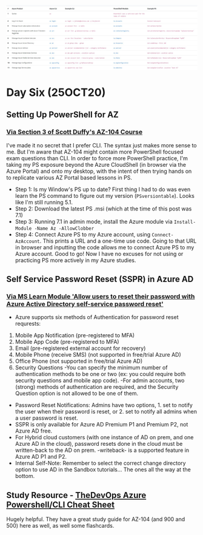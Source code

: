 ![Sure lets try to learn the syntax of two command line interfaces at once...](https://github.com/zperk028/100DaysofCloud/blob/main/Journey/006/azccap.JPG)

# Day Six (25OCT20)

## Setting Up PowerShell for AZ 
### [Via Section 3 of Scott Duffy's AZ-104 Course](https://www.udemy.com/course/70533-azure/)

I've made it no secret that I prefer CLI. The syntax just makes more sense to me. But I'm aware that AZ-104 might contain more PowerShell focused exam questions than CLI. In order to force more PowerShell practice, I'm taking my PS exposure beyond the Azure CloudShell (in browser via the Azure Portal) and onto my desktop, with the intent of then trying hands on to replicate various AZ Portal based lessons in PS.
- Step 1: Is my Window's PS up to date? First thing I had to do was even learn the PS command to figure out my version (`PSversiontable`). Looks like I'm still running 5.1.
- Step 2: Download the latest PS .msi (which at the time of this post was 7.1)
- Step 3: Running 7.1 in admin mode, install the Azure module via `Install-Module -Name Az -AllowClobber` 
- Step 4: Connect Azure PS to my Azure account, using `Connect-AzAccount`. This prints a URL and a one-time use code. Going to that URL in browser and inputting the code allows me to connect Azure PS to my Azure account. Good to go! Now I have no excuses for not using or practicing PS more actively in my Azure studies.

## Self Service Password Reset (SSPR) in Azure AD
### [Via MS Learn Module 'Allow users to reset their password with Azure Active Directory self-service password reset'](https://docs.microsoft.com/en-us/learn/modules/allow-users-reset-their-password/)

- Azure supports six methods of Authentication for password reset requrests:
1. Mobile App Notification (pre-registered to MFA)
2. Mobile App Code (pre-registered to MFA)
3. Email (pre-registered external account for recovery)
4. Mobile Phone (receive SMS) (not supported in free/trial Azure AD)
5. Office Phone (not supported in free/trial Azure AD)
6. Security Questions
-You can specify the minimum number of authentication methods to be one or two (ex: you could require both security questions and mobile app code).
-For admin accounts, two (strong) methods of authentication are required, and the Security Question option is not allowed to be one of them.
- Password Reset Notifications: Admins have two options, 1. set to notify the user when their password is reset, or 2. set to notify all admins when a user password is reset. 
- SSPR is only available for Azure AD Premium P1 and Premium P2, not Azure AD free. 
- For Hybrid cloud customers (with one instance of AD on prem, and one Azure AD in the cloud), password resets done in the cloud must be written-back to the AD on prem. -writeback- is a supported feature in Azure AD P1 and P2.
- Internal Self-Note: Remember to select the correct change directory option to use AD in the Sandbox tutorials... The ones all the way at the bottom. 

## Study Resource - [TheDevOps Azure Powershell/CLI Cheat Sheet](http://thedevopspage.com/azurecli-powershell-cheatsheet)

Hugely helpful. They have a great study guide for AZ-104 (and 900 and 500) here as well, as well some flashcards.
